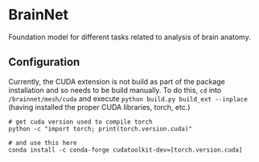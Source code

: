 # BrainNet
Foundation model for different tasks related to analysis of brain anatomy.

## Configuration

Currently, the CUDA extension is not build as part of the package installation and so needs to be build manually. To do this, `cd` into `/brainnet/mesh/cuda` and execute `python build.py build_ext --inplace` (having installed the proper CUDA libraries, torch, etc.)

    # get cuda version used to compile torch
    python -c "import torch; print(torch.version.cuda)"

    # and use this here
    conda install -c conda-forge cudatoolkit-dev=[torch.version.cuda]
